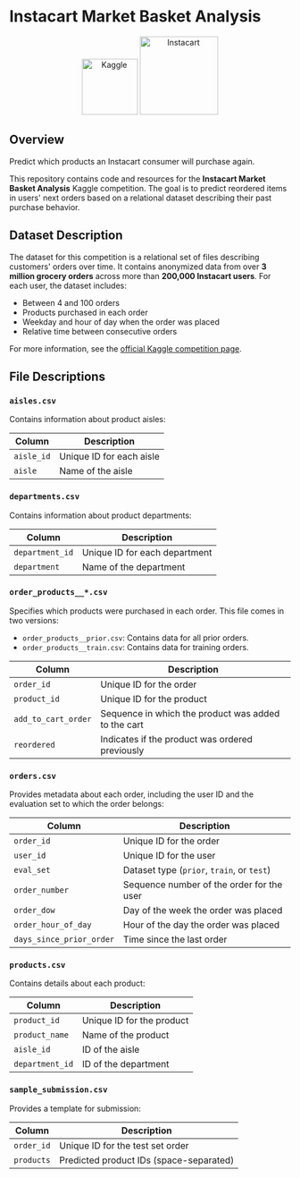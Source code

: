 # Instacart Market Basket Analysis

<p align="center">
  <img src="https://upload.wikimedia.org/wikipedia/commons/7/7c/Kaggle_logo.png" alt="Kaggle" height="100"> 
  <img src="https://d2kq0urxkarztv.cloudfront.net/5fad7c666514100070f6c76e/4102165/image-d1ec0f8e-dc85-46f0-b283-c33fc38d5e2a.png" alt="Instacart" height="140">
</p>

## Overview
Predict which products an Instacart consumer will purchase again.

This repository contains code and resources for the **Instacart Market Basket Analysis** Kaggle competition. The goal is to predict reordered items in users' next orders based on a relational dataset describing their past purchase behavior.

## Dataset Description
The dataset for this competition is a relational set of files describing customers' orders over time. It contains anonymized data from over **3 million grocery orders** across more than **200,000 Instacart users**. For each user, the dataset includes:
- Between 4 and 100 orders
- Products purchased in each order
- Weekday and hour of day when the order was placed
- Relative time between consecutive orders

For more information, see the [official Kaggle competition page](https://www.kaggle.com/c/instacart-market-basket-analysis).

## File Descriptions

### `aisles.csv`
Contains information about product aisles:

| Column     | Description           |
|------------|-----------------------|
| `aisle_id` | Unique ID for each aisle |
| `aisle`    | Name of the aisle     |

### `departments.csv`
Contains information about product departments:

| Column         | Description              |
|----------------|--------------------------|
| `department_id`| Unique ID for each department |
| `department`   | Name of the department   |


### `order_products__*.csv`
Specifies which products were purchased in each order. This file comes in two versions:
- `order_products__prior.csv`: Contains data for all prior orders.
- `order_products__train.csv`: Contains data for training orders.

| Column               | Description                                           |
|----------------------|-------------------------------------------------------|
| `order_id`           | Unique ID for the order                               |
| `product_id`         | Unique ID for the product                             |
| `add_to_cart_order`  | Sequence in which the product was added to the cart   |
| `reordered`          | Indicates if the product was ordered previously       |


### `orders.csv`
Provides metadata about each order, including the user ID and the evaluation set to which the order belongs:

| Column                | Description                                   |
|-----------------------|-----------------------------------------------|
| `order_id`            | Unique ID for the order                      |
| `user_id`             | Unique ID for the user                       |
| `eval_set`            | Dataset type (`prior`, `train`, or `test`)   |
| `order_number`        | Sequence number of the order for the user    |
| `order_dow`           | Day of the week the order was placed         |
| `order_hour_of_day`   | Hour of the day the order was placed         |
| `days_since_prior_order` | Time since the last order                  |


### `products.csv`
Contains details about each product:

| Column         | Description                |
|----------------|----------------------------|
| `product_id`   | Unique ID for the product  |
| `product_name` | Name of the product        |
| `aisle_id`     | ID of the aisle            |
| `department_id`| ID of the department       |


### `sample_submission.csv`
Provides a template for submission:

| Column      | Description                        |
|-------------|------------------------------------|
| `order_id`  | Unique ID for the test set order   |
| `products`  | Predicted product IDs (space-separated) |

